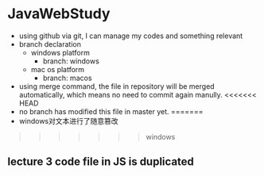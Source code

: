 # JavaWebStudy
* using github via git, I can manage my codes and something relevant 
* branch declaration
	* windows platform
		* branch: windows
	* mac os platform
		* branch: macos
* using merge command, the file in repository will be merged automatically, which means no need  to commit again manully.
<<<<<<< HEAD
* no branch has modified this file in master yet.
=======
* windows对文本进行了随意篡改
>>>>>>> windows

## lecture 3 code file in JS is duplicated
